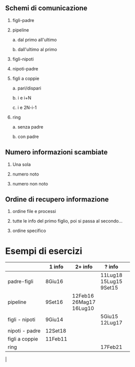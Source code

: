 ## Schemi di comunicazione

1) figli-padre

2) pipeline

	a. dal primo all'ultimo

	b. dall'ultimo al primo

3) figli-nipoti

4) nipoti-padre

5) figli a coppie

	a. pari/dispari

	b. i e i+N

	c. i e 2N-i-1

6) ring

	a. senza padre

	b. con padre

  

## Numero informazioni scambiate

  

1) Una sola

2) numero noto

4) numero non noto

  

## Ordine di recupero informazione

  

1) ordine file e processi

2) tutte le info del primo figlio, poi si passa al secondo...

3) ordine specifico

# Esempi di esercizi


| | 1 info | 2+ info | ? info | |
|--|--|--|--|--|
| padre-figli | 8Giu16 | | 11Lug18<br>15Lug15<Br>9Set15|
| pipeline |  9Set16 | 12Feb16<br>26Mag17<Br>16Lug10
| figli - nipoti |9Giu14 | | 5Giu15<br>12Lug17
| nipoti - padre | 12Set18
| figli a coppie |11Feb11
| ring | | | 17Feb21
|
